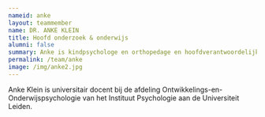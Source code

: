 ```yaml
---
nameid: anke
layout: teammember
name: DR. ANKE KLEIN
title: Hoofd onderzoek & onderwijs
alumni: false
summary: Anke is kindpsychologe en orthopedage en hoofdverantwoordelijk voor onderzoek en onderwijs binnen het kenniscentrum. Daarnaast is ze universitair docent bij de afdeling Ontwikkelings- en Onderwijspychologie aan de universiteit Leiden.
permalink: /team/anke
image: /img/anke2.jpg
---
```


Anke Klein is universitair docent bij de afdeling Ontwikkelings-en-Onderwijspsychologie van het Instituut Psychologie aan de Universiteit Leiden.
